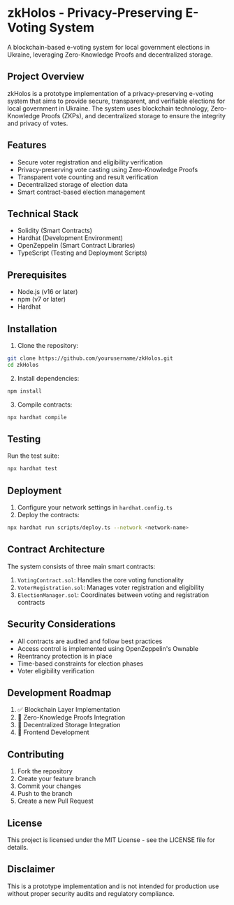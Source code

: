 # zkHolos - Privacy-Preserving E-Voting System

A blockchain-based e-voting system for local government elections in Ukraine, leveraging Zero-Knowledge Proofs and decentralized storage.

## Project Overview

zkHolos is a prototype implementation of a privacy-preserving e-voting system that aims to provide secure, transparent, and verifiable elections for local government in Ukraine. The system uses blockchain technology, Zero-Knowledge Proofs (ZKPs), and decentralized storage to ensure the integrity and privacy of votes.

## Features

- Secure voter registration and eligibility verification
- Privacy-preserving vote casting using Zero-Knowledge Proofs
- Transparent vote counting and result verification
- Decentralized storage of election data
- Smart contract-based election management

## Technical Stack

- Solidity (Smart Contracts)
- Hardhat (Development Environment)
- OpenZeppelin (Smart Contract Libraries)
- TypeScript (Testing and Deployment Scripts)

## Prerequisites

- Node.js (v16 or later)
- npm (v7 or later)
- Hardhat

## Installation

1. Clone the repository:
```bash
git clone https://github.com/yourusername/zkHolos.git
cd zkHolos
```

2. Install dependencies:
```bash
npm install
```

3. Compile contracts:
```bash
npx hardhat compile
```

## Testing

Run the test suite:
```bash
npx hardhat test
```

## Deployment

1. Configure your network settings in `hardhat.config.ts`
2. Deploy the contracts:
```bash
npx hardhat run scripts/deploy.ts --network <network-name>
```

## Contract Architecture

The system consists of three main smart contracts:

1. `VotingContract.sol`: Handles the core voting functionality
2. `VoterRegistration.sol`: Manages voter registration and eligibility
3. `ElectionManager.sol`: Coordinates between voting and registration contracts

## Security Considerations

- All contracts are audited and follow best practices
- Access control is implemented using OpenZeppelin's Ownable
- Reentrancy protection is in place
- Time-based constraints for election phases
- Voter eligibility verification

## Development Roadmap

1. ✅ Blockchain Layer Implementation
2. 🔄 Zero-Knowledge Proofs Integration
3. 🔄 Decentralized Storage Integration
4. 🔄 Frontend Development

## Contributing

1. Fork the repository
2. Create your feature branch
3. Commit your changes
4. Push to the branch
5. Create a new Pull Request

## License

This project is licensed under the MIT License - see the LICENSE file for details.

## Disclaimer

This is a prototype implementation and is not intended for production use without proper security audits and regulatory compliance.
